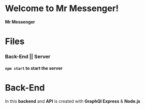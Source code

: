 # Welcome to Mr Messenger!

**Mr Messenger**

# Files

### Back-End || Server

#### `npm start` to start the server

# Back-End

In this **backend** and **API** is created with **GraphQl Express** & **Node.js**
